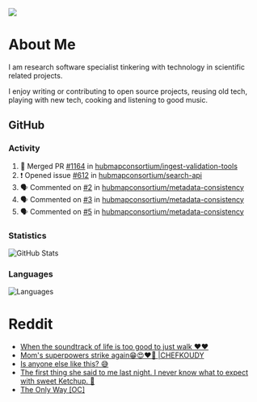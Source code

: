 ![](https://komarev.com/ghpvc/?username=icaoberg)

# About Me
I am research software specialist tinkering with technology in scientific related projects.

I enjoy writing or contributing to open source projects, reusing old tech, playing with new tech, cooking and listening to good music.

## GitHub
### Activity
<!--START_SECTION:activity-->
1. 🎉 Merged PR [#1164](https://github.com/hubmapconsortium/ingest-validation-tools/pull/1164) in [hubmapconsortium/ingest-validation-tools](https://github.com/hubmapconsortium/ingest-validation-tools)
2. ❗️ Opened issue [#612](https://github.com/hubmapconsortium/search-api/issues/612) in [hubmapconsortium/search-api](https://github.com/hubmapconsortium/search-api)
3. 🗣 Commented on [#2](https://github.com/hubmapconsortium/metadata-consistency/issues/2) in [hubmapconsortium/metadata-consistency](https://github.com/hubmapconsortium/metadata-consistency)
4. 🗣 Commented on [#3](https://github.com/hubmapconsortium/metadata-consistency/issues/3) in [hubmapconsortium/metadata-consistency](https://github.com/hubmapconsortium/metadata-consistency)
5. 🗣 Commented on [#5](https://github.com/hubmapconsortium/metadata-consistency/issues/5) in [hubmapconsortium/metadata-consistency](https://github.com/hubmapconsortium/metadata-consistency)
<!--END_SECTION:activity-->

### Statistics
![GitHub Stats](https://github-readme-stats.vercel.app/api?username=icaoberg&count_private=true&show_icons=true)

### Languages
![Languages](https://github-readme-stats.vercel.app/api/top-langs/?username=icaoberg&show_icons=true&langs_count=10&hide=HTML,CSS,M)

# Reddit
<!-- BLOG-POST-LIST:START -->
- [When the soundtrack of life is too good to just walk ❤️❤️](https://www.reddit.com/r/u_icaoberg/comments/wp4k9l/when_the_soundtrack_of_life_is_too_good_to_just/)
- [Mom&#39;s superpowers strike again😁😍♥️🙏 |CHEFKOUDY](https://www.reddit.com/r/u_icaoberg/comments/wmxngf/moms_superpowers_strike_again_chefkoudy/)
- [Is anyone else like this? 😅](https://www.reddit.com/r/u_icaoberg/comments/wkq82y/is_anyone_else_like_this/)
- [The first thing she said to me last night. I never know what to expect with sweet Ketchup. 🤣](https://www.reddit.com/r/u_icaoberg/comments/ty1h5z/the_first_thing_she_said_to_me_last_night_i_never/)
- [The Only Way [OC]](https://www.reddit.com/r/u_icaoberg/comments/ty1cfr/the_only_way_oc/)
<!-- BLOG-POST-LIST:END -->
